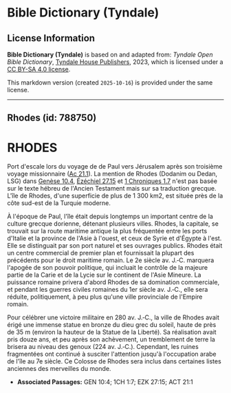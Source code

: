 # Bible Dictionary (Tyndale)

## License Information

**Bible Dictionary (Tyndale)** is based on and adapted from: _Tyndale Open Bible Dictionary_, [Tyndale House Publishers](https://tyndaleopenresources.com/), 2023, which is licensed under a [CC BY-SA 4.0 license](https://creativecommons.org/licenses/by-sa/4.0/legalcode.en).

This markdown version (created `2025-10-16`) is provided under the same license.



--------------------------------

## Rhodes (id: 788750)

RHODES
======

Port d'escale lors du voyage de de Paul vers Jérusalem après son troisième voyage missionnaire ([Ac 21\.1](https://ref.ly/Acts21:1)). La mention de Rhodes (Dodanim ou Dedan, LSG) dans [Genèse 10\.4](https://ref.ly/Gen10:4), [Ézéchiel 27\.15](https://ref.ly/Ezek27:15) et [1 Chroniques 1\.7](https://ref.ly/1Chr1:7) n'est pas basée sur le texte hébreu de l'Ancien Testament mais sur sa traduction grecque. L'île de Rhodes, d'une superficie de plus de 1 300 km2, est située près de la côte sud\-est de la Turquie moderne.

À l'époque de Paul, l'île était depuis longtemps un important centre de la culture grecque dorienne, détenant plusieurs villes. Rhodes, la capitale, se trouvait sur la route maritime antique la plus fréquentée entre les ports d'Italie et la province de l'Asie à l'ouest, et ceux de Syrie et d'Égypte à l'est. Elle se distinguait par son port naturel et ses ouvrages publics. Rhodes était un centre commercial de premier plan et fournissait la plupart des précédents pour le droit maritime romain. Le 2e siècle av. J.‑C. marquera l'apogée de son pouvoir politique, qui incluait le contrôle de la majeure partie de la Carie et de la Lycie sur le continent de l'Asie Mineure. La puissance romaine privera d'abord Rhodes de sa domination commerciale, et pendant les guerres civiles romaines du 1er siècle av. J.‑C., elle sera réduite, politiquement, à peu plus qu'une ville provinciale de l'Empire romain.

Pour célébrer une victoire militaire en 280 av. J.‑C., la ville de Rhodes avait érigé une immense statue en bronze du dieu grec du soleil, haute de près de 35 m (environ la hauteur de la Statue de la Liberté). Sa réalisation avait pris douze ans, et peu après son achèvement, un tremblement de terre la brisera au niveau des genoux (224 av. J.‑C.). Cependant, les ruines fragmentées ont continué à susciter l'attention jusqu'à l'occupation arabe de l'île au 7e siècle. Ce Colosse de Rhodes sera inclus dans certaines listes anciennes des merveilles du monde.

* **Associated Passages:** GEN 10:4; 1CH 1:7; EZK 27:15; ACT 21:1

